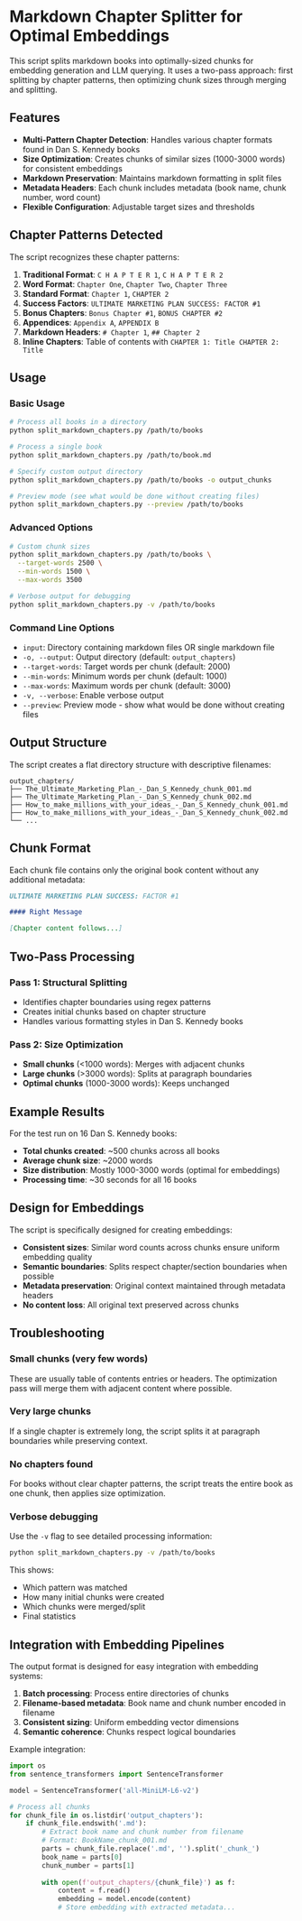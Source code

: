 # Markdown Chapter Splitter for Optimal Embeddings

This script splits markdown books into optimally-sized chunks for embedding generation and LLM querying. It uses a two-pass approach: first splitting by chapter patterns, then optimizing chunk sizes through merging and splitting.

## Features

- **Multi-Pattern Chapter Detection**: Handles various chapter formats found in Dan S. Kennedy books
- **Size Optimization**: Creates chunks of similar sizes (1000-3000 words) for consistent embeddings
- **Markdown Preservation**: Maintains markdown formatting in split files
- **Metadata Headers**: Each chunk includes metadata (book name, chunk number, word count)
- **Flexible Configuration**: Adjustable target sizes and thresholds

## Chapter Patterns Detected

The script recognizes these chapter patterns:

1. **Traditional Format**: `C H A P T E R 1`, `C H A P T E R 2`
2. **Word Format**: `Chapter One`, `Chapter Two`, `Chapter Three`
3. **Standard Format**: `Chapter 1`, `CHAPTER 2`
4. **Success Factors**: `ULTIMATE MARKETING PLAN SUCCESS: FACTOR #1`
5. **Bonus Chapters**: `Bonus Chapter #1`, `BONUS CHAPTER #2`
6. **Appendices**: `Appendix A`, `APPENDIX B`
7. **Markdown Headers**: `# Chapter 1`, `## Chapter 2`
8. **Inline Chapters**: Table of contents with `CHAPTER 1: Title CHAPTER 2: Title`

## Usage

### Basic Usage

```bash
# Process all books in a directory
python split_markdown_chapters.py /path/to/books

# Process a single book
python split_markdown_chapters.py /path/to/book.md

# Specify custom output directory
python split_markdown_chapters.py /path/to/books -o output_chunks

# Preview mode (see what would be done without creating files)
python split_markdown_chapters.py --preview /path/to/books
```

### Advanced Options

```bash
# Custom chunk sizes
python split_markdown_chapters.py /path/to/books \
  --target-words 2500 \
  --min-words 1500 \
  --max-words 3500

# Verbose output for debugging
python split_markdown_chapters.py -v /path/to/books
```

### Command Line Options

- `input`: Directory containing markdown files OR single markdown file
- `-o, --output`: Output directory (default: `output_chapters`)
- `--target-words`: Target words per chunk (default: 2000)
- `--min-words`: Minimum words per chunk (default: 1000)
- `--max-words`: Maximum words per chunk (default: 3000)
- `-v, --verbose`: Enable verbose output
- `--preview`: Preview mode - show what would be done without creating files

## Output Structure

The script creates a flat directory structure with descriptive filenames:

```
output_chapters/
├── The_Ultimate_Marketing_Plan_-_Dan_S_Kennedy_chunk_001.md
├── The_Ultimate_Marketing_Plan_-_Dan_S_Kennedy_chunk_002.md
├── How_to_make_millions_with_your_ideas_-_Dan_S_Kennedy_chunk_001.md
├── How_to_make_millions_with_your_ideas_-_Dan_S_Kennedy_chunk_002.md
└── ...
```

## Chunk Format

Each chunk file contains only the original book content without any additional metadata:

```markdown
ULTIMATE MARKETING PLAN SUCCESS: FACTOR #1

#### Right Message

[Chapter content follows...]
```

## Two-Pass Processing

### Pass 1: Structural Splitting
- Identifies chapter boundaries using regex patterns
- Creates initial chunks based on chapter structure
- Handles various formatting styles in Dan S. Kennedy books

### Pass 2: Size Optimization
- **Small chunks** (<1000 words): Merges with adjacent chunks
- **Large chunks** (>3000 words): Splits at paragraph boundaries
- **Optimal chunks** (1000-3000 words): Keeps unchanged

## Example Results

For the test run on 16 Dan S. Kennedy books:

- **Total chunks created**: ~500 chunks across all books
- **Average chunk size**: ~2000 words
- **Size distribution**: Mostly 1000-3000 words (optimal for embeddings)
- **Processing time**: ~30 seconds for all 16 books

## Design for Embeddings

The script is specifically designed for creating embeddings:

- **Consistent sizes**: Similar word counts across chunks ensure uniform embedding quality
- **Semantic boundaries**: Splits respect chapter/section boundaries when possible
- **Metadata preservation**: Original context maintained through metadata headers
- **No content loss**: All original text preserved across chunks

## Troubleshooting

### Small chunks (very few words)
These are usually table of contents entries or headers. The optimization pass will merge them with adjacent content where possible.

### Very large chunks
If a single chapter is extremely long, the script splits it at paragraph boundaries while preserving context.

### No chapters found
For books without clear chapter patterns, the script treats the entire book as one chunk, then applies size optimization.

### Verbose debugging
Use the `-v` flag to see detailed processing information:

```bash
python split_markdown_chapters.py -v /path/to/books
```

This shows:
- Which pattern was matched
- How many initial chunks were created
- Which chunks were merged/split
- Final statistics

## Integration with Embedding Pipelines

The output format is designed for easy integration with embedding systems:

1. **Batch processing**: Process entire directories of chunks
2. **Filename-based metadata**: Book name and chunk number encoded in filename
3. **Consistent sizing**: Uniform embedding vector dimensions
4. **Semantic coherence**: Chunks respect logical boundaries

Example integration:
```python
import os
from sentence_transformers import SentenceTransformer

model = SentenceTransformer('all-MiniLM-L6-v2')

# Process all chunks
for chunk_file in os.listdir('output_chapters'):
    if chunk_file.endswith('.md'):
        # Extract book name and chunk number from filename
        # Format: BookName_chunk_001.md
        parts = chunk_file.replace('.md', '').split('_chunk_')
        book_name = parts[0]
        chunk_number = parts[1]
        
        with open(f'output_chapters/{chunk_file}') as f:
            content = f.read()
            embedding = model.encode(content)
            # Store embedding with extracted metadata...
```